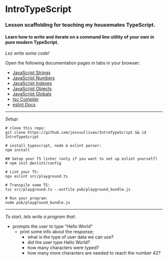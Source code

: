 # IntroTypeScript

### Lesson scaffolding for teaching my housemates TypeScript.  

#### Learn how to write and iterate on a command line utility of your own in pure modern TypeScript.


*Lez write some code!*

Open the following documentation pages in tabs in your browser:
- [JavaScript Strings](https://developer.mozilla.org/en-US/docs/Web/JavaScript/Guide/Text_formatting)
- [JavaScript Numbers](https://developer.mozilla.org/en-US/docs/Web/JavaScript/Guide/Numbers_and_dates)
- [JavaScript Indexes](https://developer.mozilla.org/en-US/docs/Web/JavaScript/Guide/Indexed_collections)
- [JavaScript Objects](https://developer.mozilla.org/en-US/docs/Web/JavaScript/Guide/Working_with_Objects)
- [JavaScript Globals](https://developer.mozilla.org/en-US/docs/Web/JavaScript/Reference/Global_Objects)
- [tsc Compiler](https://www.typescriptlang.org/docs/handbook/compiler-options.html)
- [eslint Docs](https://typescript-eslint.io/docs/)


- - - -

*Setup:*

```
# clone this repo:
git clone https://github.com/jesssullivan/IntroTypeScript && cd IntroTypeScript

# install typescript, node & eslint parser:
npm install 

## Setup your TS linter (only if you want to set up eslint yourself)
# npm init @eslint/config 

# Lint your TS:
npx eslint src/playground.ts

# Transpile some TS:
tsc src/playground.ts --outfile pub/playground_bundle.js

# Run your program:
node pub/playground_bundle.js 
```

- - -

*To start, lets write a program that:*
- prompts the user to type "Hello World"
  - print some info about the response;
    - what is the type of user data we can use?
    - did the user type Hello World?
    - how many characters were typed?
    - how many more characters are needed to reach the number 42?
